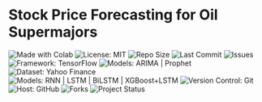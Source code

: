 # Stock Price Forecasting for Oil Supermajors
<p align="left">
  <img src="https://img.shields.io/badge/Made%20With-Colab-blue?logo=googlecolab&logoColor=white" alt="Made with Colab">
  <img src="https://img.shields.io/badge/License-MIT-green.svg" alt="License: MIT">
  <img src="https://img.shields.io/github/repo-size/ShaikhBorhanUddin/Stock-Price-Forecasting-for-Oil-Supermajors" alt="Repo Size">
  <img src="https://img.shields.io/github/last-commit/ShaikhBorhanUddin/Stock-Price-Forecasting-for-Oil-Supermajors" alt="Last Commit">
  <img src="https://img.shields.io/github/issues/ShaikhBorhanUddin/Stock-Price-Forecasting-for-Oil-Supermajors" alt="Issues">
  <img src="https://img.shields.io/badge/Framework-TensorFlow-lightblue?logo=tensorflow&logoColor=white" alt="Framework: TensorFlow">
  <img src="https://img.shields.io/badge/TimeSeries-ARIMA%20%7C%20Prophet-blueviolet" alt="Models: ARIMA | Prophet">
  <img src="https://img.shields.io/badge/Dataset-Yahoo%20Finance-232f3e?logo=yahoo&logoColor=white" alt="Dataset: Yahoo Finance">
  <img src="https://img.shields.io/badge/Models-RNN%20%7C%20LSTM%20%7C%20BiLSTM%20%7C%20XGBoost+LSTM-ff69b4" alt="Models: RNN | LSTM | BiLSTM | XGBoost+LSTM">
  <img src="https://img.shields.io/badge/Version%20Control-Git-orange?logo=git&logoColor=white" alt="Version Control: Git">
  <img src="https://img.shields.io/badge/Host-GitHub-black?logo=github&logoColor=white" alt="Host: GitHub">
  <img src="https://img.shields.io/github/forks/ShaikhBorhanUddin/Stock-Price-Forecasting-for-Oil-Supermajors?style=social" alt="Forks">
  <img src="https://img.shields.io/badge/Project-Ongoing-yellow" alt="Project Status">
</p>


